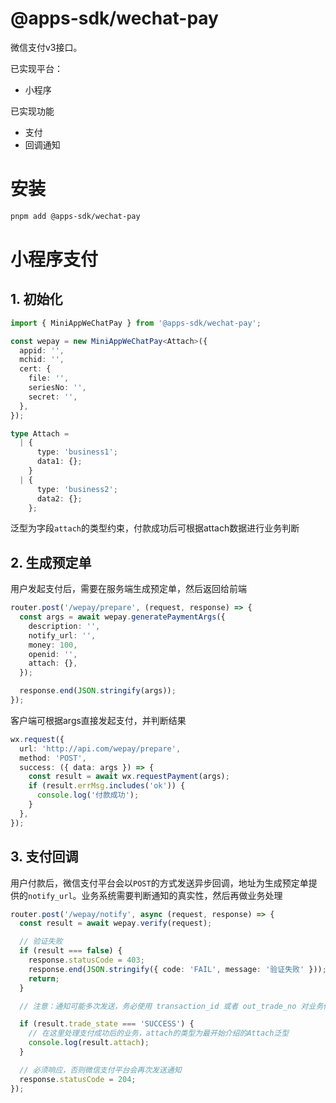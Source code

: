 # @apps-sdk/wechat-pay

微信支付v3接口。

已实现平台：

- 小程序

已实现功能

- 支付
- 回调通知

# 安装

```bash
pnpm add @apps-sdk/wechat-pay
```

# 小程序支付

## 1. 初始化

```typescript
import { MiniAppWeChatPay } from '@apps-sdk/wechat-pay';

const wepay = new MiniAppWeChatPay<Attach>({
  appid: '',
  mchid: '',
  cert: {
    file: '',
    seriesNo: '',
    secret: '',
  },
});

type Attach =
  | {
      type: 'business1';
      data1: {};
    }
  | {
      type: 'business2';
      data2: {};
    };
```

泛型为字段`attach`的类型约束，付款成功后可根据attach数据进行业务判断

## 2. 生成预定单

用户发起支付后，需要在服务端生成预定单，然后返回给前端

```typescript
router.post('/wepay/prepare', (request, response) => {
  const args = await wepay.generatePaymentArgs({
    description: '',
    notify_url: '',
    money: 100,
    openid: '',
    attach: {},
  });

  response.end(JSON.stringify(args));
});
```

客户端可根据args直接发起支付，并判断结果

```typescript
wx.request({
  url: 'http://api.com/wepay/prepare',
  method: 'POST',
  success: ({ data: args }) => {
    const result = await wx.requestPayment(args);
    if (result.errMsg.includes('ok')) {
      console.log('付款成功');
    }
  },
});
```

## 3. 支付回调

用户付款后，微信支付平台会以`POST`的方式发送异步回调，地址为生成预定单提供的`notify_url`。业务系统需要判断通知的真实性，然后再做业务处理

```typescript
router.post('/wepay/notify', async (request, response) => {
  const result = await wepay.verify(request);

  // 验证失败
  if (result === false) {
    response.statusCode = 403;
    response.end(JSON.stringify({ code: 'FAIL', message: '验证失败' }));
    return;
  }

  // 注意：通知可能多次发送，务必使用 transaction_id 或者 out_trade_no 对业务做去重判断

  if (result.trade_state === 'SUCCESS') {
    // 在这里处理支付成功后的业务，attach的类型为最开始介绍的Attach泛型
    console.log(result.attach);
  }

  // 必须响应，否则微信支付平台会再次发送通知
  response.statusCode = 204;
});
```
